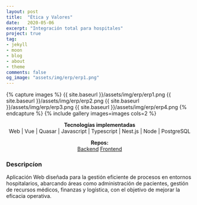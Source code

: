 ```yaml
---
layout: post
title:  "Ética y Valores"
date:   2020-05-06
excerpt: "Integración total para hospitales"
project: true
tag:
- jekyll 
- moon
- blog
- about
- theme
comments: false
og_image: "assets/img/erp/erp1.png"
--- 
```

    
{% capture images %}
  {{ site.baseurl }}/assets/img/erp/erp1.png
  {{ site.baseurl }}/assets/img/erp/erp2.png
  {{ site.baseurl }}/assets/img/erp/erp3.png
  {{ site.baseurl }}/assets/img/erp/erp4.png
{% endcapture %}
{% include gallery images=images cols=2 %}
<center>
  <div><b>Tecnologías implementadas</b></div>
    Web <span class="icon-skills web-global"></span> 
    | Vue <span class="icon-skills vue"></span> 
    | Quasar <span class="icon-skills quasar"></span> 
    | Javascript <span class="icon-skills js-icon"></span> 
    | Typescript <span class="icon-skills typescript"></span>
    | Nest.js <span class="icon-skills nestjs"></span> 
    | Node <span class="icon-skills nodejs"></span> 
    | PostgreSQL <span class="icon-skills posgre"></span> 
</center>

<center>
  <p style="margin-bottom: 0px;"><b>Repos:</b></p>
  <a class="social-btn" href="https://github.com/kney28/erp-demo-backend" target="_blank" rel="noopener noreferrer">Backend<i class="fa fa-fw fa-github"></i></a>
  <a class="social-btn" href="https://github.com/kney28/erp-demo-frontend" target="_blank" rel="noopener noreferrer">Frontend<i class="fa fa-fw fa-github"></i></a>
</center>

### Descripcíon

Aplicación Web diseñada para la gestión eficiente de procesos en entornos hospitalarios, abarcando áreas como administración de pacientes, gestión de recursos médicos, finanzas y logística, con el objetivo de mejorar la eficacia operativa.

